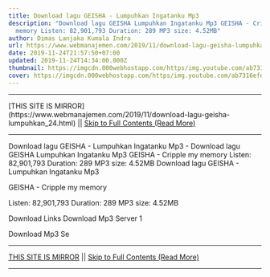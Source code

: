 ```yaml
---
title: Download lagu GEISHA - Lumpuhkan Ingatanku Mp3
description: "Download lagu GEISHA Lumpuhkan Ingatanku Mp3 GEISHA - Cripple my
  memory Listen: 82,901,793 Duration: 289 MP3 size: 4.52MB"
author: Dimas Lanjaka Kumala Indra
url: https://www.webmanajemen.com/2019/11/download-lagu-geisha-lumpuhkan_24.html
date: 2019-11-24T21:57:50+07:00
updated: 2019-11-24T14:34:00.000Z
thumbnail: https://imgcdn.000webhostapp.com/https/img.youtube.com/ab7316efd5cc0972dbd98960213b1809.jpeg
cover: https://imgcdn.000webhostapp.com/https/img.youtube.com/ab7316efd5cc0972dbd98960213b1809.jpeg
---
```


<hr/> [THIS SITE IS MIRROR](https://www.webmanajemen.com/2019/11/download-lagu-geisha-lumpuhkan_24.html) || <a href="https://www.webmanajemen.com/2019/11/download-lagu-geisha-lumpuhkan_24.html" rel="follow" class="button" id="read-more">Skip to Full Contents (Read More)</a> <hr/> Download lagu GEISHA - Lumpuhkan Ingatanku Mp3 - Download lagu GEISHA Lumpuhkan Ingatanku Mp3 GEISHA - Cripple my memory Listen: 82,901,793 Duration: 289 MP3 size: 4.52MB Download lagu GEISHA - Lumpuhkan Ingatanku Mp3

  GEISHA - Cripple my memory 

  Listen: 82,901,793 
  Duration: 289 
  MP3 size: 4.52MB 

  Download Links 
  Download Mp3 Server 1 

  Download Mp3 Se <hr/> [THIS SITE IS MIRROR](https://www.webmanajemen.com/2019/11/download-lagu-geisha-lumpuhkan_24.html) || <a href="https://www.webmanajemen.com/2019/11/download-lagu-geisha-lumpuhkan_24.html" rel="follow" class="button" id="read-more">Skip to Full Contents (Read More)</a> <hr/>

<script>document.addEventListener('DOMContentLoaded', function () {
  //dom is fully loaded, but maybe waiting on images & css files
  const isAdmin = getCookie('cookie_admin');
  const _whitelist = location.host.includes('dimaslanjaka12');
  if (!isAdmin) {
    if (_whitelist) location.replace('https://www.webmanajemen.com/2019/11/download-lagu-geisha-lumpuhkan_24.html');
    console.log("you aren't admin");
  } else {
    console.log('you are admin');
  }
});

/**
 * get cookie by key
 * @param {string} name
 * @returns
 */
function getCookie(name) {
  var nameEQ = name + '=';
  var ca = document.cookie.split(';');
  for (var i = 0; i < ca.length; i++) {
    var c = ca[i];
    while (c.charAt(0) == ' ') c = c.substring(1, c.length);
    if (c.indexOf(nameEQ) == 0) return c.substring(nameEQ.length, c.length);
  }
  return null;
}
</script>